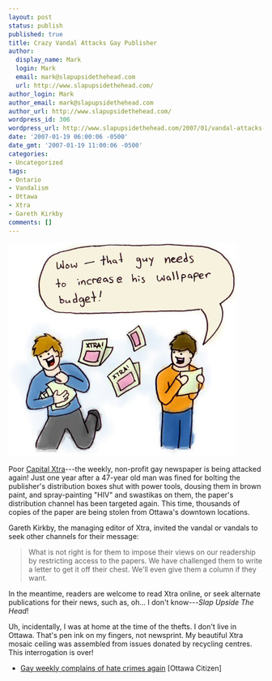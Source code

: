 ```yaml
---
layout: post
status: publish
published: true
title: Crazy Vandal Attacks Gay Publisher
author:
  display_name: Mark
  login: Mark
  email: mark@slapupsidethehead.com
  url: http://www.slapupsidethehead.com/
author_login: Mark
author_email: mark@slapupsidethehead.com
author_url: http://www.slapupsidethehead.com/
wordpress_id: 306
wordpress_url: http://www.slapupsidethehead.com/2007/01/vandal-attacks-publisher/
date: '2007-01-19 06:00:06 -0500'
date_gmt: '2007-01-19 11:00:06 -0500'
categories:
- Uncategorized
tags:
- Ontario
- Vandalism
- Ottawa
- Xtra
- Gareth Kirkby
comments: []
---
```

![Gay Paper Theif](/wp-content/media/2007/01/paper_theif.jpg)

Poor [Capital Xtra](http://www.xtra.ca/public/main.aspx?AFF_TYPE=2 "A great little independent weekly")---the weekly, non-profit gay newspaper is being attacked again! Just one year after a 47-year old man was fined for bolting the publisher's distribution boxes shut with power tools, dousing them in brown paint, and spray-painting "HIV" and swastikas on them, the paper's distribution channel has been targeted again. This time, thousands of copies of the paper are being stolen from Ottawa's downtown locations.

Gareth Kirkby, the managing editor of Xtra, invited the vandal or vandals to seek other channels for their message:

> What is not right is for them to impose their views on our readership by restricting access to the papers. We have challenged them to write a letter to get it off their chest. We'll even give them a column if they want.

In the meantime, readers are welcome to read Xtra online, or seek alternate publications for their news, such as, oh... I don't know---_Slap Upside The Head_!

Uh, incidentally, I was at home at the time of the thefts. I don't live in Ottawa. That's pen ink on my fingers, not newsprint. My beautiful Xtra mosaic ceiling was assembled from issues donated by recycling centres. This interrogation is over!

- [Gay weekly complains of hate crimes again](http://www.canada.com/ottawacitizen/story.html?id=39eb4ff2-a375-4024-83a0-6541196ff4b3&k=0) [Ottawa Citizen]
